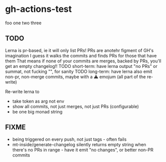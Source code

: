 # gh-actions-test

foo
one
two
three

## TODO
Lerna is pr-based, ie it will only list PRs!
PRs are anotehr figment of GH's imagination
I guess it walks the commits and finds PRs for those that have them
That means if none of your commits are merges, backed by PRs, you'll get an empty changelog!!
TODO short-term: have lerna output "no PRs" or summat, not fucking "", for sanity
TODO long-term: have lerna also emit non-pr, non-merge commits, maybe with a :warning: emojum (all part of the re-write)

Re-write lerna to
* take token as arg not env
* show all commits, not just merges, not just PRs (configurable)
* be one big monad string

## FIXME
* being triggered on every push, not just tags - often fails
* mt-inside/generate-changelog silently returns empty string when there's no PRs in range - have it emit "no changes", or better non-PR commits
